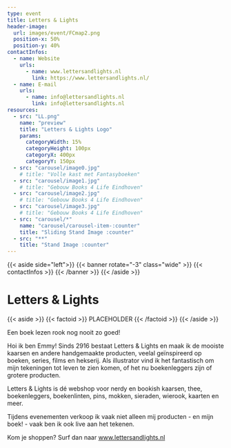 ```yaml
---
type: event
title: Letters & Lights
header-image:
  url: images/event/FCmap2.png
  position-x: 50%
  position-y: 40%
contactInfos:
  - name: Website
    urls:
      - name: www.lettersandlights.nl 
        link: https://www.lettersandlights.nl/
  - name: E-mail
    urls:
      - name: info@lettersandlights.nl 
        link: info@lettersandlights.nl 
resources:
  - src: "LL.png"
    name: "preview"
    title: "Letters & Lights Logo"
    params:
      categoryWidth: 15%
      categoryHeight: 100px
      categoryX: 400px
      categoryY: 150px
  - src: "carousel/image0.jpg"
    # title: "Volle kast met Fantasyboeken"
  - src: "carousel/image1.jpg"
    # title: "Gebouw Books 4 Life Eindhoven"
  - src: "carousel/image2.jpg"
    # title: "Gebouw Books 4 Life Eindhoven"
  - src: "carousel/image3.jpg"
    # title: "Gebouw Books 4 Life Eindhoven"
  - src: "carousel/*"
    name: "carousel/carousel-item-:counter"
    title: "Sliding Stand Image :counter"
  - src: "**"
    title: "Stand Image :counter"
---
```

{{< aside side="left">}}
  {{< banner rotate="-3" class="wide" >}}
      {{< contactInfos >}}
  {{< /banner >}}
{{< /aside >}}


# Letters & Lights
{{< aside >}}
    {{< factoid >}}
        PLACEHOLDER
    {{< /factoid >}}
{{< /aside >}}

Een boek lezen rook nog nooit zo goed! 

Hoi ik ben Emmy! Sinds 2916 bestaat Letters & Lights en maak ik de mooiste kaarsen en andere handgemaakte producten, veelal geïnspireerd op boeken, series, films en hekserij. Als illustrator vind ik het fantastisch om mijn tekeningen tot leven te zien komen, of het nu boekenleggers zijn of grotere producten. 

Letters & Lights is dé webshop voor nerdy en bookish kaarsen, thee, boekenleggers, boekenlinten, pins, mokken, sieraden, wierook, kaarten en meer. 

Tijdens evenementen verkoop ik vaak niet alleen mij producten - en mijn boek! - vaak ben ik ook live aan het tekenen. 

Kom je shoppen? Surf dan naar www.lettersandlights.nl 


